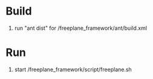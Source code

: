 # Build 
1. run "ant dist" for /freeplane_framework/ant/build.xml 

# Run
1. start /freeplane_framework/script/freeplane.sh

